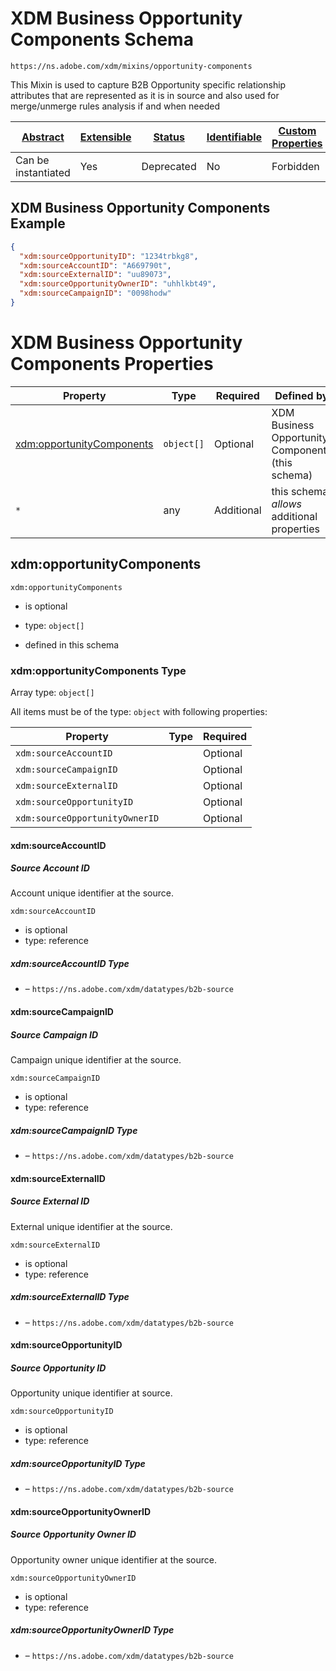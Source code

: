
# XDM Business Opportunity Components Schema

```
https://ns.adobe.com/xdm/mixins/opportunity-components
```

This Mixin is used to capture B2B Opportunity specific relationship attributes that are represented as it is in source and also used for merge/unmerge rules analysis if and when needed 

| [Abstract](../../../abstract.md) | [Extensible](../../../extensions.md) | [Status](../../../status.md) | [Identifiable](../../../id.md) | [Custom Properties](../../../extensions.md) | [Additional Properties](../../../extensions.md) | Defined In |
|----------------------------------|--------------------------------------|------------------------------|--------------------------------|---------------------------------------------|-------------------------------------------------|------------|
| Can be instantiated | Yes | Deprecated | No | Forbidden | Permitted | [fieldgroups/opportunity/opportunity-components.schema.json](fieldgroups/opportunity/opportunity-components.schema.json) |

## XDM Business Opportunity Components Example
```json
{
  "xdm:sourceOpportunityID": "1234trbkg8",
  "xdm:sourceAccountID": "A669790t",
  "xdm:sourceExternalID": "uu89073",
  "xdm:sourceOpportunityOwnerID": "uhhlkbt49",
  "xdm:sourceCampaignID": "0098hodw"
}
```

# XDM Business Opportunity Components Properties

| Property | Type | Required | Defined by |
|----------|------|----------|------------|
| [xdm:opportunityComponents](#xdmopportunitycomponents) | `object[]` | Optional | XDM Business Opportunity Components (this schema) |
| `*` | any | Additional | this schema *allows* additional properties |

## xdm:opportunityComponents


`xdm:opportunityComponents`
* is optional
* type: `object[]`

* defined in this schema

### xdm:opportunityComponents Type


Array type: `object[]`

All items must be of the type:
`object` with following properties:


| Property | Type | Required |
|----------|------|----------|
| `xdm:sourceAccountID`|  | Optional |
| `xdm:sourceCampaignID`|  | Optional |
| `xdm:sourceExternalID`|  | Optional |
| `xdm:sourceOpportunityID`|  | Optional |
| `xdm:sourceOpportunityOwnerID`|  | Optional |



#### xdm:sourceAccountID
##### Source Account ID

Account unique identifier at the source.

`xdm:sourceAccountID`
* is optional
* type: reference

##### xdm:sourceAccountID Type


* []() – `https://ns.adobe.com/xdm/datatypes/b2b-source`







#### xdm:sourceCampaignID
##### Source Campaign ID

Campaign unique identifier at the source.

`xdm:sourceCampaignID`
* is optional
* type: reference

##### xdm:sourceCampaignID Type


* []() – `https://ns.adobe.com/xdm/datatypes/b2b-source`







#### xdm:sourceExternalID
##### Source External ID

External unique identifier at the source.

`xdm:sourceExternalID`
* is optional
* type: reference

##### xdm:sourceExternalID Type


* []() – `https://ns.adobe.com/xdm/datatypes/b2b-source`







#### xdm:sourceOpportunityID
##### Source Opportunity ID

Opportunity unique identifier at source.

`xdm:sourceOpportunityID`
* is optional
* type: reference

##### xdm:sourceOpportunityID Type


* []() – `https://ns.adobe.com/xdm/datatypes/b2b-source`







#### xdm:sourceOpportunityOwnerID
##### Source Opportunity Owner ID

Opportunity owner unique identifier at the source.

`xdm:sourceOpportunityOwnerID`
* is optional
* type: reference

##### xdm:sourceOpportunityOwnerID Type


* []() – `https://ns.adobe.com/xdm/datatypes/b2b-source`











